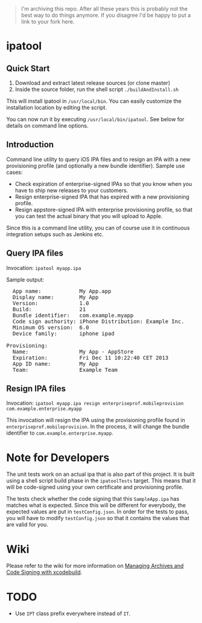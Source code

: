 > I'm archiving this repo. After all these years this is probably not the best way to do
> things anymore. If you disagree I'd be happy to put a link to your fork here.

ipatool
=======

Quick Start
-----------

   1. Download and extract latest release sources (or clone master)
   2. Inside the source folder, run the shell script `./buildAndInstall.sh`
   
This will install ipatool in `/usr/local/bin`. You can easily customize the installation
location by editing the script.

You can now run it by executing `/usr/local/bin/ipatool`. See below for details on
command line options.

Introduction
------------
Command line utility to query iOS IPA files and to resign an IPA with a new provisioning
profile (and optionally a new bundle identifier). Sample use cases:

   * Check expiration of enterprise-signed IPAs so that you know when you have to ship
     new releases to your customers.
   * Resign enterprise-signed IPA that has expired with a new provisioning profile.
   * Resign appstore-signed IPA with enterprise provisioning profile, so that you can
     test the actual binary that you will upload to Apple.
   
Since this is a command line utility, you can of course use it in continuous integration
setups such as Jenkins etc.

Query IPA files
---------------
Invocation: `ipatool myapp.ipa`

Sample output:
<pre>
  App name:            My App.app
  Display name:        My App
  Version:             1.0
  Build:               21
  Bundle identifier:   com.example.myapp
  Code sign authority: iPhone Distribution: Example Inc.
  Minimum OS version:  6.0
  Device family:       iphone ipad 

Provisioning:
  Name:                My App - AppStore
  Expiration:          Fri Dec 11 10:22:40 CET 2013
  App ID name:         My App
  Team:                Example Team
</pre>

Resign IPA files
----------------
Invocation: `ipatool myapp.ipa resign enterpriseprof.mobileprovision com.example.enterprise.myapp`

This invocation will resign the IPA using the provisioning profile found in
`enterpriseprof.mobileprovision`. In the process, it will change the bundle identifier
to `com.example.enterprise.myapp`.

Note for Developers
===================
The unit tests work on an actual ipa that is also part of this project. It is built using
a shell script build phase in the `ipatoolTests` target. This means that it will be
code-signed using your own certificate and provisioning profile.

The tests check whether the code signing that this `SampleApp.ipa` has matches what is
expected. Since this will be different for everybody, the expected values are put in
`testConfig.json`. In order for the tests to pass, you will have to modify
`testConfig.json` so that it contains the values that are valid for you.

Wiki
====
Please refer to the wiki for more information on [Managing Archives and Code Signing with
xcodebuild](https://github.com/svdo/ipatool/wiki/Managing-Archives-and-Code-Signing-with-xodebuild).

TODO
====
* Use `IPT` class prefix everywhere instead of `IT`.
